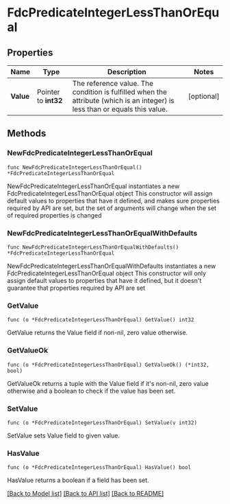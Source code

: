# FdcPredicateIntegerLessThanOrEqual

## Properties

Name | Type | Description | Notes
------------ | ------------- | ------------- | -------------
**Value** | Pointer to **int32** | The reference value. The condition is fulfilled when the attribute (which is an integer) is less than or equals this value. | [optional] 

## Methods

### NewFdcPredicateIntegerLessThanOrEqual

`func NewFdcPredicateIntegerLessThanOrEqual() *FdcPredicateIntegerLessThanOrEqual`

NewFdcPredicateIntegerLessThanOrEqual instantiates a new FdcPredicateIntegerLessThanOrEqual object
This constructor will assign default values to properties that have it defined,
and makes sure properties required by API are set, but the set of arguments
will change when the set of required properties is changed

### NewFdcPredicateIntegerLessThanOrEqualWithDefaults

`func NewFdcPredicateIntegerLessThanOrEqualWithDefaults() *FdcPredicateIntegerLessThanOrEqual`

NewFdcPredicateIntegerLessThanOrEqualWithDefaults instantiates a new FdcPredicateIntegerLessThanOrEqual object
This constructor will only assign default values to properties that have it defined,
but it doesn't guarantee that properties required by API are set

### GetValue

`func (o *FdcPredicateIntegerLessThanOrEqual) GetValue() int32`

GetValue returns the Value field if non-nil, zero value otherwise.

### GetValueOk

`func (o *FdcPredicateIntegerLessThanOrEqual) GetValueOk() (*int32, bool)`

GetValueOk returns a tuple with the Value field if it's non-nil, zero value otherwise
and a boolean to check if the value has been set.

### SetValue

`func (o *FdcPredicateIntegerLessThanOrEqual) SetValue(v int32)`

SetValue sets Value field to given value.

### HasValue

`func (o *FdcPredicateIntegerLessThanOrEqual) HasValue() bool`

HasValue returns a boolean if a field has been set.


[[Back to Model list]](../README.md#documentation-for-models) [[Back to API list]](../README.md#documentation-for-api-endpoints) [[Back to README]](../README.md)


